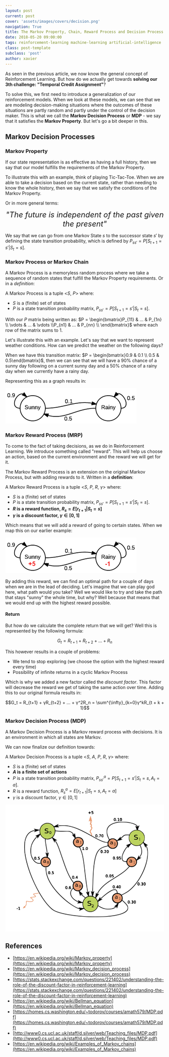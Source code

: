 ```yaml
---
layout: post
current: post
cover: 'assets/images/covers/decision.png'
navigation: True
title: The Markov Property, Chain, Reward Process and Decision Process
date: 2018-05-20 09:00:00
tags: reinforcement-learning machine-learning artificial-intelligence
class: post-template
subclass: 'post'
author: xavier
---
```


As seen in the previous article, we now know the general concept of Reinforcement Learning. But how do we actually get towards **solving our 3th challenge: "Temporal Credit Assignment"**?

To solve this, we first need to introduce a generalization of our reinforcement models. When we look at these models, we can see that we are modeling decision-making situations where the outcomes of these situations are partly random and partly under the control of the decision maker. This is what we call the **Markov Decision Process** or **MDP** - we say that it satisfies the **Markov Property**. But let's go a bit deeper in this.

## Markov Decision Processes

### Markov Property

If our state representation is as effective as having a full history, then we say that our model fulfills the requirements of the Markov Property.

To illustrate this with an example, think of playing Tic-Tac-Toe. When we are able to take a decision based on the current state, rather than needing to know the whole history, then we say that we satisfy the conditions of the Markov Property.

Or in more general terms:

*<center><span style="font-size: 24px;">"The future is independent of the past given the present"</span></center>*

We say that we can go from one Markov State $s$ to the successor state $s'$ by defining the state transition probability, which is defined by $P_{ss'} = P[S_{t+1} = s' | S_t = s]$.

### Markov Process or Markov Chain

A Markov Process is a memoryless random process where we take a sequence of random states that fulfill the Markov Property requirements. Or in a *definition*:

A Markov Process is a tuple <$S$, $P$> where:

* $S$ is a (finite) set of states
* $P$ is a state transition probability matrix, $P_{ss'} = P[S_{t+1} = s' | S_t = s]$.

With our $P$ matrix being written as: $P = \begin{bmatrix}P_{11} & ... & P_{1n} \\ \vdots & ... & \vdots \\P_{n1} & ... & P_{nn} \\ \end{bmatrix}$ where each row of the matrix sums to 1.

Let's illustrate this with an example. Let's say that we want to represent weather conditions. How can we predict the weather on the following days?

When we have this transition matrix: $P = \begin{bmatrix}0.9 & 0.1 \\ 0.5 & 0.5\end{bmatrix}$, then we can see that we will have a 90% chance of a sunny day following on a current sunny day and a 50% chance of a rainy day when we currently have a rainy day.

Representing this as a graph results in:

![assets/images/posts/markov-chain.png](assets/images/posts/markov-chain.png)

### Markov Reward Process (MRP)

To come to the fact of taking decisions, as we do in Reinforcement Learning. We introduce something called "reward". This will help us choose an action, based on the current environment and the reward we will get for it.

The Markov Reward Process is an extension on the original Markov Process, but with adding rewards to it. Written in a **definition**:

A Markov Reward Process is a tuple <$S$, $P$, $R$, $γ$> where:

* $S$ is a (finite) set of states
* $P$ is a state transition probability matrix, $P_{ss'} = P[S_{t+1} = s' | S_t = s]$.
* **$R$ is a reward function, $R_s = E[r_{t+1} | S_t = s]$**
* **$γ$ is a discount factor, $γ \in [0,1]$**

Which means that we will add a reward of going to certain states. When we map this on our earlier example:

![assets/images/posts/markov-reward-process.png](assets/images/posts/markov-reward-process.png)

By adding this reward, we can find an optimal path for a couple of days when we are in the lead of deciding. Let's imagine that we can play god here, what path would you take? Well we would like to try and take the path that stays "sunny" the whole time, but why? Well because that means that we would end up with the highest reward possible.

#### Return

But how do we calculate the complete return that we will get? Well this is represented by the following formula:

$$G_t = R_{t+1} + R_{t+2} + ... + R_n$$

This however results in a couple of problems:

* We tend to stop exploring (we choose the option with the highest reward every time)
* Possibility of infinite returns in a cyclic Markov Process

Which is why we added a new factor called the *discount factor*. This factor will decrease the reward we get of taking the same action over time. Adding this to our original formula results in: 

$$G_t = R_{t+1} + γR_{t+2} + ... + γ^2R_n = \sum^{\infty}_{k=0}γ^kR_{t + k + 1}$$

### Markov Decision Process (MDP)

A Markov Decision Process is a Markov reward process with decisions. It is an environment in which all states are Markov. 

We can now finalize our definition towards:

A Markov Decision Process is a tuple <$S$, $A$, $P$, $R$, $γ$> where:

* $S$ is a (finite) set of states
* **$A$ is a finite set of actions**
* $P$ is a state transition probability matrix, $P_{ss'}^a = P[S_{t+1} = s' | S_t = s, A_t = a]$.
* $R$ is a reward function, $R_s^a = E[r_{t+1} | S_t = s, A_t = a]$
* $γ$ is a discount factor, $γ \in [0,1]$

![assets/images/posts/markov-decision-process.png](assets/images/posts/markov-decision-process.png)

## References
* [https://en.wikipedia.org/wiki/Markov_property](https://en.wikipedia.org/wiki/Markov_property)
* [https://en.wikipedia.org/wiki/Markov_decision_process](https://en.wikipedia.org/wiki/Markov_decision_process)
* [https://stats.stackexchange.com/questions/221402/understanding-the-role-of-the-discount-factor-in-reinforcement-learning](https://stats.stackexchange.com/questions/221402/understanding-the-role-of-the-discount-factor-in-reinforcement-learning)
* [https://en.wikipedia.org/wiki/Bellman_equation](https://en.wikipedia.org/wiki/Bellman_equation)
* [https://homes.cs.washington.edu/~todorov/courses/amath579/MDP.pdf](https://homes.cs.washington.edu/~todorov/courses/amath579/MDP.pdf)
* [http://www0.cs.ucl.ac.uk/staff/d.silver/web/Teaching_files/MDP.pdf](http://www0.cs.ucl.ac.uk/staff/d.silver/web/Teaching_files/MDP.pdf)
* [https://en.wikipedia.org/wiki/Examples_of_Markov_chains](https://en.wikipedia.org/wiki/Examples_of_Markov_chains)